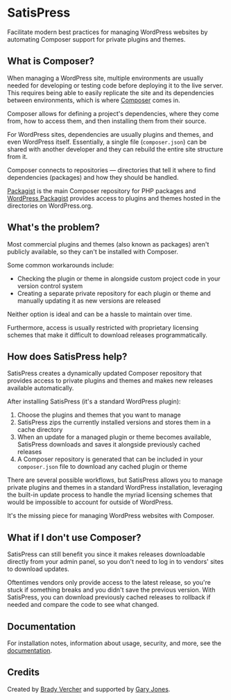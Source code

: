 # SatisPress

Facilitate modern best practices for managing WordPress websites by automating Composer support for private plugins and themes.

## What is Composer?

When managing a WordPress site, multiple environments are usually needed for developing or testing code before deploying it to the live server. This requires being able to easily replicate the site and its dependencies between environments, which is where [Composer](https://getcomposer.org/) comes in.

Composer allows for defining a project's dependencies, where they come from, how to access them, and then installing them from their source.

For WordPress sites, dependencies are usually plugins and themes, and even WordPress itself. Essentially, a single file (`composer.json`) can be shared with another developer and they can rebuild the entire site structure from it.

Composer connects to repositories &mdash; directories that tell it where to find dependencies (packages) and how they should be handled.

[Packagist](https://packagist.org/) is the main Composer repository for PHP packages and [WordPress Packagist](https://wpackagist.org/) provides access to plugins and themes hosted in the directories on WordPress.org.

## What's the problem?

Most commercial plugins and themes (also known as packages) aren't publicly available, so they can't be installed with Composer.

Some common workarounds include:

* Checking the plugin or theme in alongside custom project code in your version control system
* Creating a separate private repository for each plugin or theme and manually updating it as new versions are released

Neither option is ideal and can be a hassle to maintain over time.

Furthermore, access is usually restricted with proprietary licensing schemes that make it difficult to download releases programmatically.

## How does SatisPress help?

SatisPress creates a dynamically updated Composer repository that provides access to private plugins and themes and makes new releases available automatically.

After installing SatisPress (it's a standard WordPress plugin):

1. Choose the plugins and themes that you want to manage
2. SatisPress zips the currently installed versions and stores them in a cache directory
3. When an update for a managed plugin or theme becomes available, SatisPress downloads and saves it alongside previously cached releases
4. A Composer repository is generated that can be included in your `composer.json` file to download any cached plugin or theme

There are several possible workflows, but SatisPress allows you to manage private plugins and themes in a standard WordPress installation, leveraging the built-in update process to handle the myriad licensing schemes that would be impossible to account for outside of WordPress.

It's the missing piece for managing WordPress websites with Composer.

## What if I don't use Composer?

SatisPress can still benefit you since it makes releases downloadable directly from your admin panel, so you don't need to log in to vendors' sites to download updates.

Oftentimes vendors only provide access to the latest release, so you're stuck if something breaks and you didn't save the previous version. With SatisPress, you can download previously cached releases to rollback if needed and compare the code to see what changed.

## Documentation

For installation notes, information about usage, security, and more, see the [documentation](docs/Index.md).

## Credits

Created by [Brady Vercher](https://www.blazersix.com/) and supported by [Gary Jones](https://gamajo.com).
